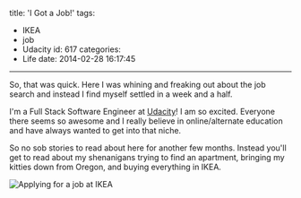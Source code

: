 title: 'I Got a Job!'
tags:
  - IKEA
  - job
  - Udacity
id: 617
categories:
  - Life
date: 2014-02-28 16:17:45
---

So, that was quick. Here I was whining and freaking out about the job search and instead I find myself settled in a week and a half.

I'm a Full Stack Software Engineer at [Udacity](http://udacity.com)! I am so excited. Everyone there seems so awesome and I really believe in online/alternate education and have always wanted to get into that niche.

So no sob stories to read about here for another few months. Instead you'll get to read about my shenanigans trying to find an apartment, bringing my kitties down from Oregon, and buying everything in IKEA.

![Applying for a job at IKEA](http://res.cloudinary.com/leaena/image/upload/v1393632890/ikeajob_e6sta4.gif)